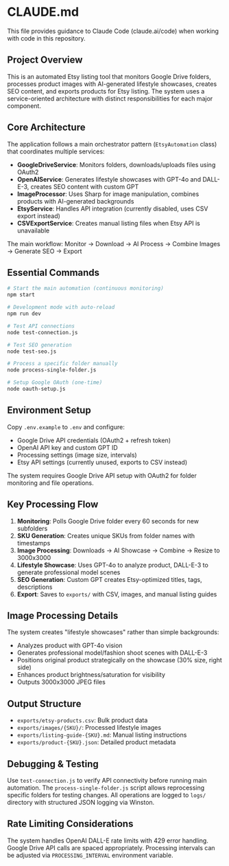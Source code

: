 # CLAUDE.md

This file provides guidance to Claude Code (claude.ai/code) when working with code in this repository.

## Project Overview

This is an automated Etsy listing tool that monitors Google Drive folders, processes product images with AI-generated lifestyle showcases, creates SEO content, and exports products for Etsy listing. The system uses a service-oriented architecture with distinct responsibilities for each major component.

## Core Architecture

The application follows a main orchestrator pattern (`EtsyAutomation` class) that coordinates multiple services:

- **GoogleDriveService**: Monitors folders, downloads/uploads files using OAuth2
- **OpenAIService**: Generates lifestyle showcases with GPT-4o and DALL-E-3, creates SEO content with custom GPT
- **ImageProcessor**: Uses Sharp for image manipulation, combines products with AI-generated backgrounds
- **EtsyService**: Handles API integration (currently disabled, uses CSV export instead)
- **CSVExportService**: Creates manual listing files when Etsy API is unavailable

The main workflow: Monitor → Download → AI Process → Combine Images → Generate SEO → Export

## Essential Commands

```bash
# Start the main automation (continuous monitoring)
npm start

# Development mode with auto-reload
npm run dev

# Test API connections
node test-connection.js

# Test SEO generation
node test-seo.js

# Process a specific folder manually
node process-single-folder.js

# Setup Google OAuth (one-time)
node oauth-setup.js
```

## Environment Setup

Copy `.env.example` to `.env` and configure:
- Google Drive API credentials (OAuth2 + refresh token)
- OpenAI API key and custom GPT ID
- Processing settings (image size, intervals)
- Etsy API settings (currently unused, exports to CSV instead)

The system requires Google Drive API setup with OAuth2 for folder monitoring and file operations.

## Key Processing Flow

1. **Monitoring**: Polls Google Drive folder every 60 seconds for new subfolders
2. **SKU Generation**: Creates unique SKUs from folder names with timestamps
3. **Image Processing**: Downloads → AI Showcase → Combine → Resize to 3000x3000
4. **Lifestyle Showcase**: Uses GPT-4o to analyze product, DALL-E-3 to generate professional model scenes
5. **SEO Generation**: Custom GPT creates Etsy-optimized titles, tags, descriptions
6. **Export**: Saves to `exports/` with CSV, images, and manual listing guides

## Image Processing Details

The system creates "lifestyle showcases" rather than simple backgrounds:
- Analyzes product with GPT-4o vision
- Generates professional model/fashion shoot scenes with DALL-E-3
- Positions original product strategically on the showcase (30% size, right side)
- Enhances product brightness/saturation for visibility
- Outputs 3000x3000 JPEG files

## Output Structure

- `exports/etsy-products.csv`: Bulk product data
- `exports/images/{SKU}/`: Processed lifestyle images  
- `exports/listing-guide-{SKU}.md`: Manual listing instructions
- `exports/product-{SKU}.json`: Detailed product metadata

## Debugging & Testing

Use `test-connection.js` to verify API connectivity before running main automation. The `process-single-folder.js` script allows reprocessing specific folders for testing changes. All operations are logged to `logs/` directory with structured JSON logging via Winston.

## Rate Limiting Considerations

The system handles OpenAI DALL-E rate limits with 429 error handling. Google Drive API calls are spaced appropriately. Processing intervals can be adjusted via `PROCESSING_INTERVAL` environment variable.